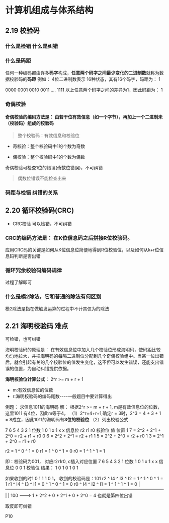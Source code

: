# 计算机组成与体系结构



## 2.19 校验码 
### 什么是检错 什么是纠错

### 什么是码距

任何一种编码都由许多**码字**构成，**任意两个码字之间最少变化的二进制数**就称为数据校验码的**码距**
例如： 4位二进制数表示 16种状态，其有16个码字，码距为： 1

0000 0001 0010 0011 .... 1111
以上任意两个码字之间的差异为1，因此码距为： 1

### 奇偶校验
#### 奇偶校验的编码方法是： 由若干位有效信息（如一个字节），再加上一个二进制未（校验码）组成的校验码
> 整个校验码：有效信息和校验位

- 奇校验：整个校验码中1的个数为奇数
  
- 偶校验：整个校验码中1的个数为偶数

奇偶校验可检查1位的错误(奇数位错误)，不可纠错
> 偶数位错误不能检查出来


### 码距与检错 纠错的关系

## 2.20 循环校验码(CRC)
 - CRC校验 可以检错，不可纠错
### CRC的编码方法是： 在K位信息码之后拼接R位校验码。
应用CRC码的关键是如何从K位信息位简便地得到R位校验位，以及如何从k+r位信息码判断是否出错

### 循环冗余校验码编码规律
过程了解即可

### 什么是模2除法，它和普通的除法有何区别
模2除法是指在做触发运算的过程中不计其仅为的除法



## 2.21 海明校验码 **难点**
可检错，也可纠错

海明校验码的原理是：
在有效信息位中加入几个校验位形成海明码，使码距比较均匀地拉大，并把海明码的每隔二进制位分配到几个奇偶校验组中。当某一位出错后，就会引起有关的几个校验位的值发生变化，这不但可以发生错误，还能支出错误的位置，为自动纠错提供依据。

**海明校验位计算公式：**
2^r >= m + r + 1
- m:有效信息位的位数
- r:海明校验码的编码尾数----一般题目中要计算得出

例题：
求信息1011的海明码
解：
根据2^r >= m + r + 1, m是有效信息位的位数，这里1011 有4位，因此m等于4，
（1）2^r=4+r+1,确定r = 3时，2^3 = 4 + 3 + 1 = 8成立，因此1011的海明码有**3位的校验位**
（2）列出校验公式

 7 6 5 4 3 2 1 位数
 1 0 1 x 1 x x 信息位
       r2  r1 r0 校验位
值 位置
1  7 = 2^2 + 2^1 + 2^0 = r2 + r1 + r0
0  6 = 2^2 + 2^1 = r2 + r1
1  5 = 2^2 + 2^0 = r2 + r0
1  3 = 2^1 + 2^0 = r1 + r0

r2 = 1 ^ 0 ^ 1 = 0 
r1 = 1 ^ 0 ^ 1 = 0 
r0 = 1 ^ 1 ^ 1 = 1 

即：校验码为001， 对应r2r1r0, c插入对应位置
    7 6 5 4 3 2 1 位数
    1 0 1 x 1 x x 信息位
          0   0 1 校验位
结果：
    1 0 1 0 1 0 1


如果收到的时1 0 1 1 1 0 1， 收到的校验码是：101
r2 ^ I4 ^ I3 ^ I2  = 1 ^ 1 ^ 0 ^ 1 = 1
r1 ^ I4 ^ I3 ^ I1  = 0 ^ 1 ^ 0 ^ 1 = 0
r0 ^ I4 ^ I2 ^ I1  = 1 ^ 1 ^ 1 ^ 1 = 0
                                    |
  ————————————————————————————————————
 |
 |
100 ---> 1 * 2^2 + 0 * 2^1 + 0 * 2^0 = 4 也就是第四位出错

取反即可纠错

P10
